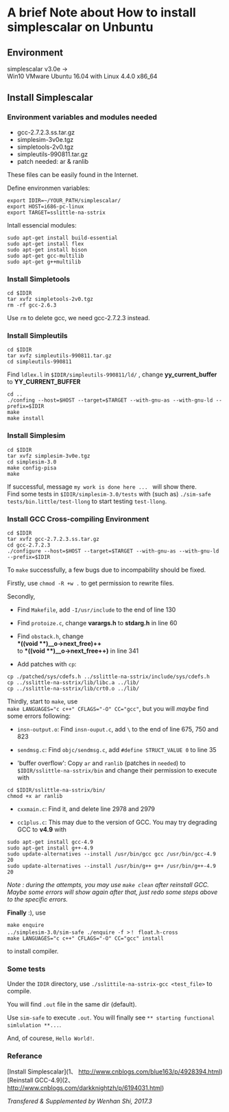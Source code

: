 # A brief Note about How to install simplescalar on Unbuntu

## Environment

simplescalar v3.0e ->  
Win10 VMware Ubuntu 16.04 with Linux 4.4.0 x86_64

## Install Simplescalar

### Environment variables and modules needed

- gcc-2.7.2.3.ss.tar.gz
- simplesim-3v0e.tgz
- simpletools-2v0.tgz
- simpleutils-990811.tar.gz
- patch needed: ar & ranlib

These files can be easily found in the Internet.  

Define environmen variables:

```
export IDIR=~/YOUR_PATH/simplescalar/
export HOST=i686-pc-linux
export TARGET=sslittle-na-sstrix
```
Intall essencial modules:
```
sudo apt-get install build-essential
sudo apt-get install flex
sudo apt-get install bison
sudo apt-get gcc-multilib
sudo apt-get g++multilib
```
### Install Simpletools
```
cd $IDIR
tar xvfz simpletools-2v0.tgz
rm -rf gcc-2.6.3
```
Use `rm` to delete gcc, we need gcc-2.7.2.3 instead.

### Install Simpleutils
```
cd $IDIR
tar xvfz simpleutils-990811.tar.gz
cd simpleutils-990811
```
Find `ldlex.l` in `$IDIR/simpleutils-990811/ld/`
, change __yy_current_buffer__ to __YY_CURRENT_BUFFER__  
```
cd ..
./confing --host=$HOST --target=$TARGET --with-gnu-as --with-gnu-ld --prefix=$IDIR
make
make install
```

### Install Simplesim
```
cd $IDIR
tar xvfz simplesim-3v0e.tgz
cd simplesim-3.0
make config-pisa
make
```
If successful, message `my work is done here ... ` will show there.  
Find some tests in `$IDIR/simplesim-3.0/tests` with (such as) `./sim-safe tests/bin.little/test-llong` to start testing `test-llong`.  

### Install GCC Cross-compiling Environment
```
cd $IDIR
tar xvfz gcc-2.7.2.3.ss.tar.gz
cd gcc-2.7.2.3
./configure --host=$HOST --target=$TARGET --with-gnu-as --with-gnu-ld --prefix=$IDIR
```
To `make` successfully, a few bugs due to incompability should be fixed.

Firstly, use `chmod -R +w .` to get permission to rewrite files.

Secondly,  
- Find `Makefile`, add `-I/usr/include` to the end of line 130

- Find `protoize.c`, change __varargs.h__ to __stdarg.h__ in line 60

- Find `obstack.h`, change  
 __\*((void **)\_\_o->next_free)++__  
to __\*((void **)\_\_o->next_free++)__ in line 341

- Add patches with `cp`:
```
cp ./patched/sys/cdefs.h ../sslittle-na-sstrix/include/sys/cdefs.h
cp ../sslittle-na-sstrix/lib/libc.a ../lib/
cp ../sslittle-na-sstrix/lib/crt0.o ../lib/
```

Thirdly, start to `make`, use  
`make LANGUAGES="c c++" CFLAGS="-O" CC="gcc"`, but you will _maybe_ find some errors following:

- `insn-output.o`: Find `insn-ouput.c`, add `\` to the end of line 675, 750 and 823

- `sendmsg.c`: Find `objc/sendmsg.c`, add `#define STRUCT_VALUE 0` to line 35

- 'buffer overflow': Copy `ar` and `ranlib` (patches in `needed`) to `$IDIR/sslittle-na-sstrix/bin` and change their permission to execute with  
```
cd $IDIR/sslittle-na-sstrix/bin/
chmod +x ar ranlib
```

- `cxxmain.c`: Find it, and delete line 2978 and 2979

- `cc1plus.c`: This may due to the version of GCC. You may try degrading GCC to __v4.9__ with  
```
sudo apt-get install gcc-4.9
sudo apt-get install g++-4.9
sudo update-alternatives --install /usr/bin/gcc gcc /usr/bin/gcc-4.9 20
sudo update-alternatives --install /usr/bin/g++ g++ /usr/bin/g++-4.9 20
```

_Note : during the attempts, you may use `make clean` after reinstall GCC. Maybe some errors will show again after that, just redo some steps above to the specific errors._

__Finally__ :), use
```
make enquire
../simplesim-3.0/sim-safe ./enquire -f >！ float.h-cross
make LANGUAGES="c c++" CFLAGS="-O" CC="gcc" install
```
to install compiler.

### Some tests
Under the `IDIR` directory, use `./sslittile-na-sstrix-gcc <test_file>` to compile.

You will find `.out` file in the same dir (default).

Use `sim-safe` to execute `.out`. You will finally see `** starting functional simlulation **...`.

And, of courese, `Hello World!`.

### Referance
[Install Simplescalar](1、	http://www.cnblogs.com/blue163/p/4928394.html)  
[Reinstall GCC-4.9](2、	http://www.cnblogs.com/darkknightzh/p/6194031.html)

_Transfered & Supplemented by Wenhan Shi, 2017.3_
